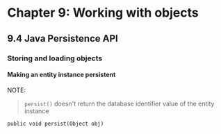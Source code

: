 # Chapter 9: Working with objects
## 9.4 Java Persistence API
### Storing and loading objects
#### Making an entity instance persistent
NOTE:
> `persist()` doesn't return the database identifier value of the entity instance

`public void persist(Object obj)`

